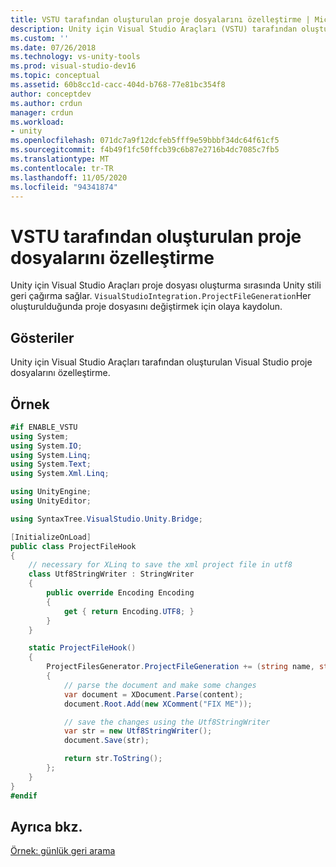 ```yaml
---
title: VSTU tarafından oluşturulan proje dosyalarını özelleştirme | Microsoft Docs
description: Unity için Visual Studio Araçları (VSTU) tarafından oluşturulan proje dosyalarını özelleştirmeyi öğrenin. Bir C# kod örneğini inceleyin.
ms.custom: ''
ms.date: 07/26/2018
ms.technology: vs-unity-tools
ms.prod: visual-studio-dev16
ms.topic: conceptual
ms.assetid: 60b8cc1d-cacc-404d-b768-77e81bc354f8
author: conceptdev
ms.author: crdun
manager: crdun
ms.workload:
- unity
ms.openlocfilehash: 071dc7a9f12dcfeb5fff9e59bbbf34dc64f61cf5
ms.sourcegitcommit: f4b49f1fc50ffcb39c6b87e2716b4dc7085c7fb5
ms.translationtype: MT
ms.contentlocale: tr-TR
ms.lasthandoff: 11/05/2020
ms.locfileid: "94341874"
---
```

# <a name="customize-project-files-created-by-vstu"></a>VSTU tarafından oluşturulan proje dosyalarını özelleştirme
Unity için Visual Studio Araçları proje dosyası oluşturma sırasında Unity stili geri çağırma sağlar. `VisualStudioIntegration.ProjectFileGeneration`Her oluşturulduğunda proje dosyasını değiştirmek için olaya kaydolun.

## <a name="demonstrates"></a>Gösteriler
 Unity için Visual Studio Araçları tarafından oluşturulan Visual Studio proje dosyalarını özelleştirme.

## <a name="example"></a>Örnek

```csharp
#if ENABLE_VSTU
using System;
using System.IO;
using System.Linq;
using System.Text;
using System.Xml.Linq;

using UnityEngine;
using UnityEditor;

using SyntaxTree.VisualStudio.Unity.Bridge;

[InitializeOnLoad]
public class ProjectFileHook
{
    // necessary for XLinq to save the xml project file in utf8
    class Utf8StringWriter : StringWriter
    {
        public override Encoding Encoding
        {
            get { return Encoding.UTF8; }
        }
    }

    static ProjectFileHook()
    {
        ProjectFilesGenerator.ProjectFileGeneration += (string name, string content) =>
        {
            // parse the document and make some changes
            var document = XDocument.Parse(content);
            document.Root.Add(new XComment("FIX ME"));

            // save the changes using the Utf8StringWriter
            var str = new Utf8StringWriter();
            document.Save(str);

            return str.ToString();
        };
    }
}
#endif
```

## <a name="see-also"></a>Ayrıca bkz.
 [Örnek: günlük geri arama](/cross-platform/share-the-unity-log-callback-with-vstu.md)
